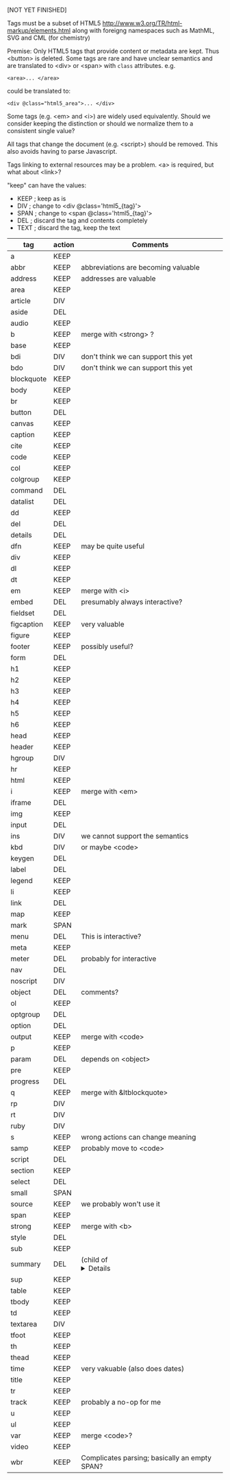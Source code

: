 [NOT YET FINISHED]

Tags must be a subset of HTML5
http://www.w3.org/TR/html-markup/elements.html
along with foreigng namespaces such as MathML, SVG and CML (for chemistry)

Premise: Only HTML5 tags that provide content or metadata are kept. Thus &lt;button> is deleted.
Some tags are rare and have unclear semantics and are translated to &lt;div> or &lt;span> 
with `class` attributes. e.g.
```
<area>... </area> 
```
could be translated to:
```
<div @class="html5_area">... </div> 
```


Some tags (e.g. &lt;em> and &lt;i>) are widely used equivalently. Should we consider keeping the distinction
or should we normalize them to a consistent single value?

All tags that change the document (e.g. &lt;script>) should be removed. This also avoids having to parse Javascript.

Tags linking to external resources may be a problem. &lt;a> is required, but what about &lt;link>?

"keep" can have the values:
 * KEEP ; keep as is
 * DIV ; change to &lt;div @class='html5_{tag}'>
 * SPAN ; change to &lt;span @class='html5_{tag}'>
 * DEL ; discard the tag and contents completely
 * TEXT ; discard the tag, keep the text  

| tag | action | Comments
|-----|--------|--------
|a| KEEP |  
|abbr| KEEP | abbreviations are becoming valuable 
     address| KEEP | addresses are valuable 
     area| KEEP | 
     article| DIV |  
     aside| DEL | 
     audio| KEEP |  
     b| KEEP | merge with &lt;strong> ?
     base| KEEP |  
     bdi| DIV | don't think we can support this yet
     bdo| DIV | don't think we can support this yet 
     blockquote| KEEP |  
     body| KEEP |  
     br| KEEP |  
     button| DEL | 
     canvas| KEEP |  
     caption| KEEP |  
     cite| KEEP |  
     code| KEEP |  
     col| KEEP |  
     colgroup| KEEP |  
     command| DEL | 
     datalist| DEL |  
     dd| KEEP |  
     del| DEL |  
     details| DEL |  
     dfn| KEEP | may be quite useful  
     div| KEEP |  
     dl| KEEP |  
     dt| KEEP |  
     em| KEEP | merge with &lt;i> 
     embed| DEL | presumably always interactive?  
     fieldset| DEL | 
     figcaption| KEEP | very valuable  
     figure| KEEP |  
     footer| KEEP | possibly useful?  
     form| DEL |  
     h1| KEEP |  
     h2| KEEP |  
     h3| KEEP |  
     h4| KEEP |  
     h5| KEEP |  
     h6| KEEP |  
     head| KEEP |  
     header| KEEP |  
     hgroup| DIV |  
     hr| KEEP |  
     html| KEEP |  
     i| KEEP | merge with &lt;em> 
     iframe| DEL |  
     img| KEEP |  
     input| DEL |  
     ins| DIV | we cannot support the semantics  
     kbd| DIV |  or maybe &lt;code>
     keygen| DEL |  
     label| DEL |  
     legend| KEEP |  
     li| KEEP |  
     link| DEL |  
     map| KEEP | 
     mark| SPAN | 
     menu| DEL | This is interactive? 
     meta| KEEP |  
     meter| DEL | probably for interactive
     nav| DEL | 
     noscript| DIV |  
     object| DEL | comments?
     ol| KEEP |  
     optgroup| DEL | 
     option| DEL |  
     output| KEEP | merge with &lt;code>
     p| KEEP |  
     param| DEL | depends on &lt;object> 
     pre| KEEP |  
     progress| DEL | 
     q| KEEP | merge with &ltblockquote>
     rp| DIV | 
     rt| DIV | 
     ruby| DIV | 
     s| KEEP | wrong actions can change meaning  
     samp| KEEP | probably move to &lt;code> 
     script| DEL |  
     section| KEEP |  
     select| DEL |  
     small| SPAN |  
     source| KEEP | we probably won't use it
     span| KEEP |  
     strong| KEEP | merge with &lt;b> 
     style| DEL |  
     sub| KEEP |  
     summary| DEL | (child of <details>, DELeted)
     sup| KEEP |  
     table| KEEP |  
     tbody| KEEP |  
     td| KEEP |  
     textarea| DIV |  
     tfoot| KEEP |  
     th| KEEP |  
     thead| KEEP |  
     time| KEEP | very vakuable (also does dates) 
     title| KEEP |  
     tr| KEEP |  
     track| KEEP | probably a no-op for me 
     u| KEEP |  
     ul| KEEP |  
     var| KEEP | merge &lt;code>? 
     video| KEEP |  
     wbr| KEEP | Complicates parsing; basically an empty SPAN? 
